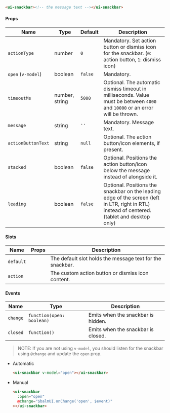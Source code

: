 ```html
<ui-snackbar><!-- the message text --></ui-snackbar>
```

#### Props

| Name               | Type           | Default | Description                                                                                                                                   |
| ------------------ | -------------- | ------- | --------------------------------------------------------------------------------------------------------------------------------------------- |
| `actionType`       | number         | `0`     | Mandatory. Set action button or dismiss icon for the snackbar. (`0`: action button, `1`: dismiss icon)                                        |
| `open` (`v-model`) | boolean        | `false` | Mandatory.                                                                                                                                    |
| `timeoutMs`        | number, string | `5000`  | Optional. The automatic dismiss timeout in milliseconds. Value must be between `4000` and `10000` or an error will be thrown.                 |
| `message`          | string         | `''`    | Mandatory. Message text.                                                                                                                      |
| `actionButtonText` | string         | `null`  | Optional. The action button/icon elements, if present.                                                                                        |
| `stacked`          | boolean        | `false` | Optional. Positions the action button/icon below the message instead of alongside it.                                                         |
| `leading`          | boolean        | `false` | Optional. Positions the snackbar on the leading edge of the screen (left in LTR, right in RTL) instead of centered. (tablet and desktop only) |

#### Slots

| Name      | Props | Description                                               |
| --------- | ----- | --------------------------------------------------------- |
| `default` |       | The default slot holds the message text for the snackbar. |
| `action`  |       | The custom action button or dismiss icon content.         |

#### Events

| Name     | Type                      | Description                        |
| -------- | ------------------------- | ---------------------------------- |
| `change` | `function(open: boolean)` | Emits when the snackbar is hidden. |
| `closed` | `function()`              | Emits when the snackbar is closed. |

> NOTE: If you are not using `v-model`, you should listen for the snackbar using `@change` and update the `open` prop.

- Automatic
  ```html
  <ui-snackbar v-model="open"></ui-snackbar>
  ```
- Manual
  ```html
  <ui-snackbar
    :open="open"
    @change="$balmUI.onChange('open', $event)"
  ></ui-snackbar>
  ```
